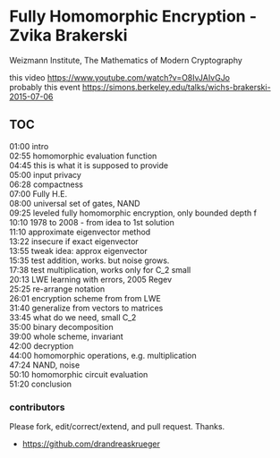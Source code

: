 # Fully Homomorphic Encryption - Zvika Brakerski
Weizmann Institute, The Mathematics of Modern Cryptography

this video https://www.youtube.com/watch?v=O8IvJAIvGJo  
probably this event https://simons.berkeley.edu/talks/wichs-brakerski-2015-07-06  

## TOC

01:00 intro  
02:55 homomorphic evaluation function  
04:45 this is what it is supposed to provide  
05:00 input privacy  
06:28 compactness  
07:00 Fully H.E.  
08:00 universal set of gates, NAND  
09:25 leveled fully homomorphic encryption, only bounded depth f  
10:10 1978 to 2008 - from idea to 1st solution  
11:10 approximate eigenvector method  
13:22 insecure if exact eigenvector  
13:55 tweak idea: approx eigenvector  
15:35 test addition, works. but noise grows.  
17:38 test multiplication, works only for C_2 small  
20:13 LWE learning with errors, 2005 Regev  
25:25 re-arrange notation  
26:01 encryption scheme from from LWE  
31:40 generalize from vectors to matrices  
33:45 what do we need, small C_2  
35:00 binary decomposition  
39:00 whole scheme, invariant  
42:00 decryption  
44:00 homomorphic operations, e.g. multiplication  
47:24 NAND, noise  
50:10 homomorphic circuit evaluation  
51:20 conclusion  


### contributors
Please fork, edit/correct/extend, and pull request. Thanks.    

* https://github.com/drandreaskrueger

